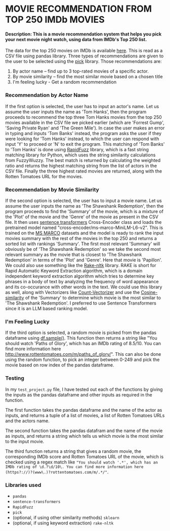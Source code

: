 # MOVIE RECOMMENDATION FROM TOP 250 IMDb MOVIES
#### Description: This is a movie recommendation system that helps you pick your next movie night watch, using data from IMDb's Top 250 list.

The data for the top 250 movies on IMDb is available [here](https://query.data.world/s/uikepcpffyo2nhig52xxeevdialfl). This is read as a CSV file using pandas library. Three types of recommendations are given to the user to be selected using the [pick](https://pypi.org/project/pick/) library. Those recommendations are:
1) By actor name – find up to 3 top-rated movies of a specific actor.
2) By movie similarity – find the most similar movie based on a chosen title
3) I'm feeling lucky - Get a random recommendation

### Recommendation by Actor Name
If the first option is selected, the user has to input an actor's name. Let us assume the user inputs the name as 'Tom Hanks', then the program proceeds to recommend the top three Tom Hanks movies from the top 250 movies available in the CSV file we picked earlier (which are 'Forrest Gump', 'Saving Private Ryan' and 'The Green Mile'). In case the user makes an error in typing and inputs 'Tom Banks' instead, the program asks the user if they were looking for 'Tom Hanks' instead, to which the user can respond with input 'Y' to proceed or 'N' to exit the program. This matching of 'Tom Banks' to 'Tom Hanks' is done using [RapidFuzz](https://pypi.org/project/RapidFuzz/) library, which is a fast string matching library for Python, which uses the string similarity calculations from FuzzyWuzzy. The best match is returned by calculating the weighted ratio and returns the highest matching string from the list of actors in the CSV file. Finally the three highest rated movies are returned, along with the Rotten Tomatoes URL for the movies.

### Recommendation by Movie Similarity
If the second option is selected, the user has to input a movie name. Let us assume the user inputs the name as 'The Shawshank Redemption', then the program proceeds to find the 'Summary' of the movie, which is a mixture of the 'Plot' of the movie and the 'Genre' of the movie as present in the CSV file. It then uses [sentence transformers](https://sbert.net/) Cross-Encoder class and loads the pretrained model named "cross-encoder/ms-marco-MiniLM-L6-v2". This is trained on the [MS MARCO](https://microsoft.github.io/msmarco/Datasets.html) datasets and the model is ready to rank the input movies summary with the rest of the movies in the top 250 and returns a sorted list with rankings 'Summary'. The first most relevant 'Summary' will obviously be of 'The Shawshank Redemption' so we take the second most relevant summary as the movie that is closest to 'The Shawshank Redemption' in terms of the 'Plot' and 'Genre'. Here that movie is 'Papillon'. We could also use something like the [Rake-nltk](https://pypi.org/project/rake-nltk/) library. RAKE is short for Rapid Automatic Keyword Extraction algorithm, which is a domain independent keyword extraction algorithm which tries to determine key phrases in a body of text by analyzing the frequency of word appearance and its co-occurance with other words in the text. We could use this library as well, along with Vectorizers like [Count-Vectorizer](https://scikit-learn.org/stable/modules/generated/sklearn.feature_extraction.text.CountVectorizer.html) and use the [Cosine-similarity](https://scikit-learn.org/stable/modules/generated/sklearn.metrics.pairwise.cosine_similarity.html) of the 'Summary' to determine which movie is the most similar to 'The Shawshank Redemption'. I preferred to use Sentence Transformers since it is an LLM based ranking model.

### I'm Feeling Lucky
If the third option is selected, a random movie is picked from the pandas dataframe using [df.sample()](https://pandas.pydata.org/docs/reference/api/pandas.DataFrame.sample.html). This function then returns a string like "You should watch 'Paths of Glory', which has an IMDb rating of 8.5/10. You can find more information here http://www.rottentomatoes.com/m/paths_of_glory/". This can also be done using the random function, to pick an integer between 0-249 and pick the movie based on row index of the pandas dataframe.

### Testing
In my `test_project.py` file, I have tested out each of the functions by giving the inputs as the pandas dataframe and other inputs as required in the function.

The first function takes the pandas dataframe and the name of the actor as inputs, and returns a tuple of a list of movies, a list of Rotten Tomatoes URLs and the actors name.

The second function takes the pandas datafram and the name of the movie as inputs, and returns a string which tells us which movie is the most similar to the input movie.

The third function returns a string that gives a random movie, the corresponding IMDb score and Rotten Tomatoes URL of the movie, which is checked using a regex match like `"You should watch '.*', which has an IMDb rating of \d.?\d/10\. You can find more information here (https?://)?(www\.)?rottentomatoes.com/m/.*/"`.

### Libraries used
- `pandas`
- `sentence-transformers`
- `RapidFuzz`
- `pick`
- (optional, if using other similarity methods) `sklearn`
- (optional, if using keyword extraction) `rake-nltk`
